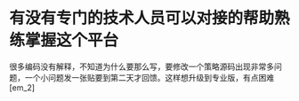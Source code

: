 # 有没有专门的技术人员可以对接的帮助熟练掌握这个平台

很多编码没有解释，不知道为什么要那么写，要修改一个策略源码出现非常多问题，一个小问题发一张贴要到第二天才回馈。这样想升级到专业版，有点困难[em_2]